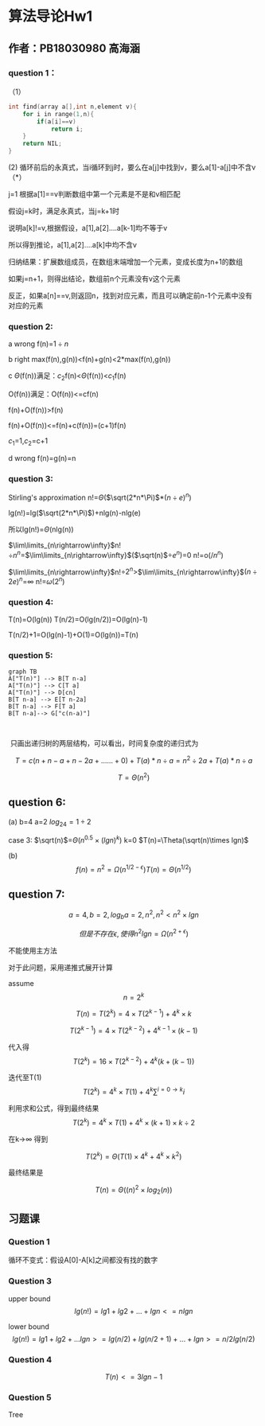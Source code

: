 # 算法导论Hw1

## 作者：PB18030980 高海涵

### question 1：

（1）

```C
int find(array a[],int n,element v){
    for i in range(1,n){
        if(a[i]==v)
            return i;
    }
    return NIL;
}
```

(2) 循环前后的永真式，当i循环到j时，要么在a[j]中找到v，要么a[1]-a[j]中不含v（*）

j=1 根据a[1]==v判断数组中第一个元素是不是和v相匹配

假设j=k时，满足永真式，当j=k+1时

说明a[k]!=v,根据假设，a[1],a[2]....a[k-1]均不等于v

所以得到推论，a[1],a[2]....a[k]中均不含v

归纳结果：扩展数组成员，在数组末端增加一个元素，变成长度为n+1的数组

如果j=n+1，则得出结论，数组前n个元素没有v这个元素

反正，如果a[n]==v,则返回n，找到对应元素，而且可以确定前n-1个元素中没有对应的元素

### question 2:

a wrong f(n)=$1 \div n$

b right max(f(n),g(n))<f(n)+g(n)<2*max(f(n),g(n))

c $\Theta$(f(n))满足：$c_2$f(n)<$\Theta$(f(n))<$c_1$f(n)

O(f(n))满足：O(f(n))<=cf(n)

f(n)+O(f(n))>f(n)

f(n)+O(f(n))<=f(n)+c(f(n))=(c+1)f(n)

$c_1$=1,$c_2$=c+1

d wrong f(n)=g(n)=n

### question 3:

Stirling's approximation n!=$\Theta$($\sqrt(2*n*\Pi)$*$(n\div e)^n$)

lg(n!)=lg($\sqrt(2*n*\Pi)$)+nlg(n)-nlg(e)

所以lg(n!)=$\Theta$(nlg(n))

$\lim\limits_{n\rightarrow\infty}$n!$\div$$n^n$=$\lim\limits_{n\rightarrow\infty}$($\sqrt(n)$$\div$$e^n$)=0 n!=o($/n^n$)

$\lim\limits_{n\rightarrow\infty}$n!$\div$$2^n$>$\lim\limits_{n\rightarrow\infty}$$(n\div 2e)^n$=$\infty$ n!=$\omega$($2^n$)

### question 4:

T(n)=O(lg(n)) T(n/2)=O(lg(n/2))=O(lg(n)-1)

T(n/2)+1=O(lg(n)-1)+O(1)=O(lg(n))=T(n)

### question 5:

```mermaid
graph TB
A["T(n)"] --> B[T n-a]
A["T(n)"] --> C[T a]
A["T(n)"] --> D[cn]
B[T n-a] --> E[T n-2a]
B[T n-a] --> F[T a] 
B[T n-a]-->	G["c(n-a)"]

    
```



​	只画出递归树的两层结构，可以看出，时间复杂度的递归式为

$$T=c(n+n-a+n-2a+......+0)+T(a)*n\div a=n^2 \div 2a+T(a)*n \div a$$

$$T=\Theta(n^2) $$

## question 6:

(a) b=4 a=2 $log_24=1\div 2$

case 3: $\sqrt(n)$=$\Theta$($n^{0.5}\times(lgn)^k$) k=0 $T(n)=\Theta(\sqrt(n)\times lgn)$

(b) $$ f(n)=n^2=\Omega(n^{1/2-\epsilon}) T(n)=\Theta(n^{1/2})$$ 

## question 7:

$$a=4,b=2,log_ba=2,n^2,n^2<n^2\times lgn$$

$$但是不存在\epsilon,使得n^2lgn=\Omega(n^{2+\epsilon})$$

不能使用主方法

对于此问题，采用递推式展开计算

assume   $$n=2^k$$

$$T(n)=T(2^k)=4\times T(2^{k-1})+4^k\times k$$

$$T(2^{k-1})=4\times T(2^{k-2})+4^{k-1}\times (k-1)$$

代入得$$T(2^k)=16\times T(2^{k-2})+4^k(k+(k-1))$$

迭代至T(1) $$T(2^k)=4^k\times T(1)+4^k\displaystyle \sum^{i=0 \to k}{i}$$

利用求和公式，得到最终结果 $$T(2^k)=4^k\times T(1)+4^k\times(k+1)\times k\div2$$

在k->$\infty$ 得到

$$T(2^k)=\Theta(T(1)\times 4^k+4^k\times k^2)$$

最终结果是

$$ T(n)=\Theta(({n})^2\times log_2(n)) $$



## 习题课

### Question 1

循环不变式：假设A[0]-A[k]之间都没有找的数字

### Question 3

upper bound $$lg(n!)=lg1+lg2+...+lgn<=nlgn$$

lower bound$$lg(n!)=lg1+lg2+...lgn>=lg(n/2)+lg(n/2+1)+...+lgn>=n/2lg(n/2)$$

### Question 4

$$T(n)<=3lgn-1$$

### Question 5

Tree

